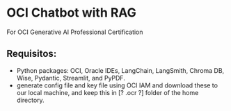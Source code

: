 # OCI Chatbot with RAG
For OCI Generative AI Professional Certification

## Requisitos:
- Python packages: OCI, Oracle IDEs, LangChain, LangSmith, Chroma DB, Wise, Pydantic, Streamlit, and PyPDF.
- generate config file and key file using OCI IAM and download these to our local machine, and keep this in [? .ocr ?] folder of the home directory.
